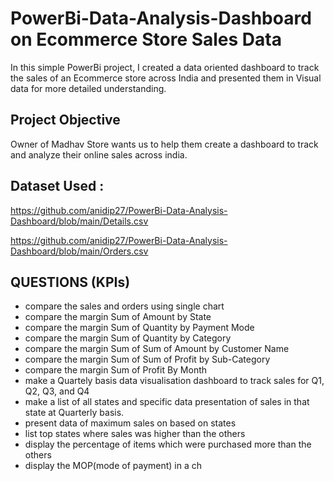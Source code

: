 # PowerBi-Data-Analysis-Dashboard on Ecommerce Store Sales Data 
In this simple PowerBi project, I created a data oriented dashboard to track the sales of an Ecommerce store across India and presented them in Visual data for more detailed understanding.

## Project Objective
Owner of Madhav Store wants us to help them create a dashboard to track and analyze their online sales across india.

## Dataset Used :

https://github.com/anidip27/PowerBi-Data-Analysis-Dashboard/blob/main/Details.csv

https://github.com/anidip27/PowerBi-Data-Analysis-Dashboard/blob/main/Orders.csv

## QUESTIONS (KPIs)
- compare the sales and orders using single chart
- compare the margin Sum of Amount by State
- compare the margin Sum of Quantity by Payment Mode
- compare the margin  Sum of Quantity by Category
- compare the margin  Sum of Sum of Amount by Customer Name
- compare the margin  Sum of Sum of Profit by Sub-Category
- compare the margin  Sum of Profit By Month
- make a Quartely basis data visualisation dashboard to track sales for Q1, Q2, Q3, and Q4
- make a list of all states and specific data presentation of sales in that state at Quarterly basis.
- present data of maximum sales on based on states
- list top states where sales was higher than the others
- display the percentage of items which were purchased more than the others
- display the MOP(mode of payment) in a ch

